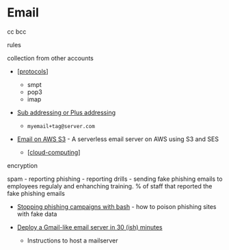 Email
=====




cc bcc

rules

collection from other accounts

* [[protocols]]
    * smpt
    * pop3
    * imap

* [Sub addressing or Plus addressing](https://en.wikipedia.org/wiki/Email_address#Subaddressing)
    * `myemail+tag@server.com`

* [Email on AWS S3](https://github.com/0x4447/0x4447_product_s3_email) - A serverless email server on AWS using S3 and SES
    * [[cloud-computing]]

encryption

spam - reporting
phishing - reporting
    drills - sending fake phishing emails to employees regulaly and enhanching training.
    % of staff that reported the fake phishing emails



* [Stopping phishing campaigns with bash](https://blog.haschek.at/2020/stopping-phishing-campaigns-with-bash.html) - how to poison phishing sites with fake data

* [Deploy a Gmail-like email server in 30 (ish) minutes](https://andycallaghan.com/posts/deploy-a-gmail-like-email-server-in-30-minutes/)
    * Instructions to host a mailserver

[//begin]: # "Autogenerated link references for markdown compatibility"
[protocols]: protocols.md "Protocols"
[cloud-computing]: cloud-computing.md "Cloud Computing"
[//end]: # "Autogenerated link references"